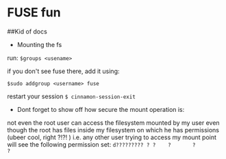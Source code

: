 FUSE fun
========
##Kid of docs


* Mounting the fs

run:
``$groups <usename>``

if you don't see fuse there, add it using:

``$sudo addgroup <username> fuse``

restart your session ``$ cinnamon-session-exit``

* Dont forget to show off how secure the mount operation is:

not even the root user can access the filesystem mounted by my user even
though the root has files inside my filesystem on which he has permissions
(ubeer cool, right ?!?! )
i.e. any other user trying to access my mount point will see the following
permission set:
``d????????? ? ?    ?       ?            ?``
